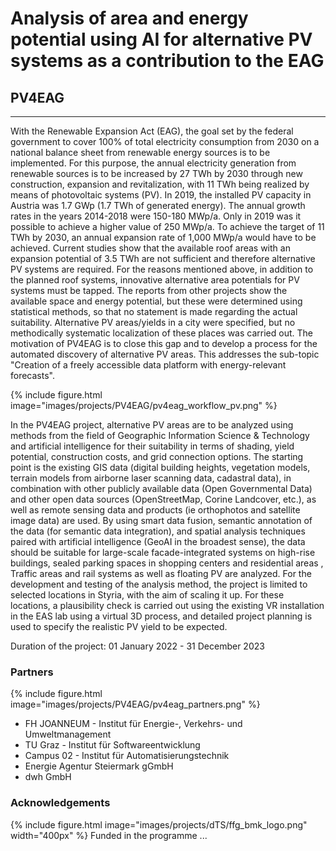 # Analysis of area and energy potential using AI for alternative PV systems as a contribution to the EAG
## PV4EAG

---
With the Renewable Expansion Act (EAG), the goal set by the federal government to cover 100% of total electricity consumption from 2030 on a national balance sheet from renewable energy sources is to be implemented. For this purpose, the annual electricity generation from renewable sources is to be increased by 27 TWh by 2030 through new construction, expansion and revitalization, with 11 TWh being realized by means of photovoltaic systems (PV). In 2019, the installed PV capacity in Austria was 1.7 GWp (1.7 TWh of generated energy). The annual growth rates in the years 2014-2018 were 150-180 MWp/a. Only in 2019 was it possible to achieve a higher value of 250 MWp/a. To achieve the target of 11 TWh by 2030, an annual expansion rate of 1,000 MWp/a would have to be achieved. Current studies show that the available roof areas with an expansion potential of 3.5 TWh are not sufficient and therefore alternative PV systems are required. For the reasons mentioned above, in addition to the planned roof systems, innovative alternative area potentials for PV systems must be tapped. The reports from other projects show the available space and energy potential, but these were determined using statistical methods, so that no statement is made regarding the actual suitability. Alternative PV areas/yields in a city were specified, but no methodically systematic localization of these places was carried out. The motivation of PV4EAG is to close this gap and to develop a process for the automated discovery of alternative PV areas. This addresses the sub-topic "Creation of a freely accessible data platform with energy-relevant forecasts". 

{% include figure.html image="images/projects/PV4EAG/pv4eag_workflow_pv.png" %}

In the PV4EAG project, alternative PV areas are to be analyzed using methods from the field of Geographic Information Science & Technology and artificial intelligence for their suitability in terms of shading, yield potential, construction costs, and grid connection options. The starting point is the existing GIS data (digital building heights, vegetation models, terrain models from airborne laser scanning data, cadastral data), in combination with other publicly available data (Open Governmental Data) and other open data sources (OpenStreetMap, Corine Landcover, etc.), as well as remote sensing data and products (ie orthophotos and satellite image data) are used. By using smart data fusion, semantic annotation of the data (for semantic data integration), and spatial analysis techniques paired with artificial intelligence (GeoAI in the broadest sense), the data should be suitable for large-scale facade-integrated systems on high-rise buildings, sealed parking spaces in shopping centers and residential areas , Traffic areas and rail systems as well as floating PV are analyzed. For the development and testing of the analysis method, the project is limited to selected locations in Styria, with the aim of scaling it up. For these locations, a plausibility check is carried out using the existing VR installation in the EAS lab using a virtual 3D process, and detailed project planning is used to specify the realistic PV yield to be expected.

Duration of the project: 01 January 2022 - 31 December 2023

### Partners
{%
  include figure.html
  image="images/projects/PV4EAG/pv4eag_partners.png"
%}

* FH JOANNEUM - Institut für Energie-, Verkehrs- und Umweltmanagement
* TU Graz - Institut für Softwareentwicklung
* Campus 02 - Institut für Automatisierungstechnik
* Energie Agentur Steiermark gGmbH
* dwh GmbH

### Acknowledgements
{%
  include figure.html
  image="images/projects/dTS/ffg_bmk_logo.png"
  width="400px"
%}
Funded in the programme ...
